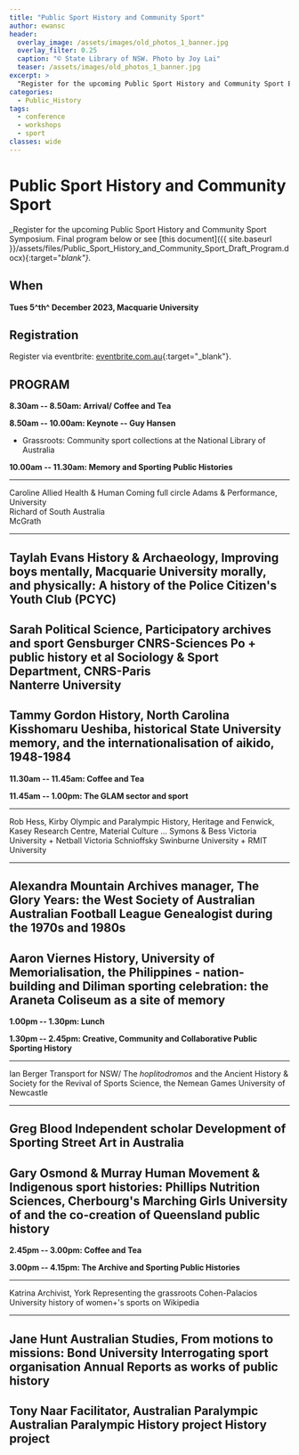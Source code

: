 ```yaml
---
title: "Public Sport History and Community Sport"
author: ewansc
header:
  overlay_image: /assets/images/old_photos_1_banner.jpg
  overlay_filter: 0.25
  caption: "© State Library of NSW. Photo by Joy Lai"
  teaser: /assets/images/old_photos_1_banner.jpg
excerpt: >
  "Register for the upcoming Public Sport History and Community Sport Event"
categories:
  - Public_History
tags:
  - conference
  - workshops
  - sport
classes: wide
---
```

# Public Sport History and Community Sport
_Register for the upcoming Public Sport History and Community Sport Symposium. Final program below or see [this document]({{ site.baseurl }}/assets/files/Public_Sport_History_and_Community_Sport_Draft_Program.docx){:target="_blank"}._

## When
**Tues 5^th^ December 2023, Macquarie University**

## Registration
Register via eventbrite: [eventbrite.com.au](https://www.eventbrite.com.au/e/public-sport-history-and-community-sport-tickets-753040974827){:target="_blank"}.

## PROGRAM
**8.30am -- 8.50am: Arrival/ Coffee and Tea**

**8.50am -- 10.00am: Keynote -- Guy Hansen**
* Grassroots: Community sport collections at the National Library of Australia

**10.00am -- 11.30am: Memory and Sporting Public Histories**

  -----------------------------------------------------------------------
  Caroline     Allied Health & Human     Coming full circle
  Adams &      Performance, University   
  Richard      of South Australia        
  McGrath                                
  ------------ ------------------------- --------------------------------
  Taylah Evans History & Archaeology,    Improving boys mentally,
               Macquarie University      morally, and physically: A
                                         history of the Police Citizen\'s
                                         Youth Club (PCYC)
  -----------------------------------------------------------------------
  Sarah        Political Science,        Participatory archives and sport
  Gensburger   CNRS-Sciences Po +        public history
  et al        Sociology & Sport         
               Department, CNRS-Paris    
               Nanterre University       
  -----------------------------------------------------------------------
  Tammy Gordon History, North Carolina   Kisshomaru Ueshiba, historical
               State University          memory, and the
                                         internationalisation of aikido,
                                         1948-1984
  -----------------------------------------------------------------------

**11.30am -- 11.45am: Coffee and Tea**

**11.45am -- 1.00pm: The GLAM sector and sport**

  -----------------------------------------------------------------------
  Rob Hess, Kirby      Olympic and Paralympic History, Heritage and
  Fenwick, Kasey       Research Centre,       Material Culture ...
  Symons & Bess        Victoria University +  Netball Victoria
  Schnioffsky          Swinburne University + 
                       RMIT University        
  -------------------- ---------------------- ---------------------------
  Alexandra Mountain   Archives manager,      The Glory Years: the West
                       Society of Australian  Australian Football League
                       Genealogist            during the 1970s and 1980s
  -----------------------------------------------------------------------
  Aaron Viernes        History, University of Memorialisation,
                       the Philippines -      nation-building and
                       Diliman                sporting celebration: the
                                              Araneta Coliseum as a site
                                              of memory
  -----------------------------------------------------------------------

**1.00pm -- 1.30pm: Lunch**

**1.30pm -- 2.45pm: Creative, Community and Collaborative Public
Sporting History**

  -----------------------------------------------------------------------
  Ian Berger           Transport for NSW/     The *hoplitodromos* and the
                       Ancient History &      Society for the Revival of
                       Sports Science,        the Nemean Games
                       University of          
                       Newcastle              
  -------------------- ---------------------- ---------------------------
  Greg Blood           Independent scholar    Development of Sporting
                                              Street Art in Australia
  -----------------------------------------------------------------------
  Gary Osmond & Murray Human Movement &       Indigenous sport histories:
  Phillips             Nutrition Sciences,    Cherbourg\'s Marching Girls
                       University of          and the co-creation of
                       Queensland             public history
  -----------------------------------------------------------------------

**2.45pm -- 3.00pm: Coffee and Tea**

**3.00pm -- 4.15pm: The Archive and Sporting Public Histories**

  ------------------------------------------------------------------------
  Katrina              Archivist, York        Representing the grassroots
  Cohen-Palacios       University             history of women+\'s sports
                                              on Wikipedia
  -------------------- ---------------------- ----------------------------
  Jane Hunt            Australian Studies,    From motions to missions:
                       Bond University        Interrogating sport
                                              organisation Annual Reports
                                              as works of public history
  -----------------------------------------------------------------------
  Tony Naar            Facilitator,           Australian Paralympic
                       Australian Paralympic  History project
                       History project        
  ------------------------------------------------------------------------
